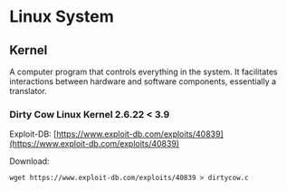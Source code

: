 # Linux System

## Kernel

A computer program that controls everything in the system. It facilitates interactions between hardware and software components, essentially a translator.

### Dirty Cow Linux Kernel 2.6.22 < 3.9

Exploit-DB: [https://www.exploit-db.com/exploits/40839](https://www.exploit-db.com/exploits/40839)

Download:

```
wget https://www.exploit-db.com/exploits/40839 > dirtycow.c
```



